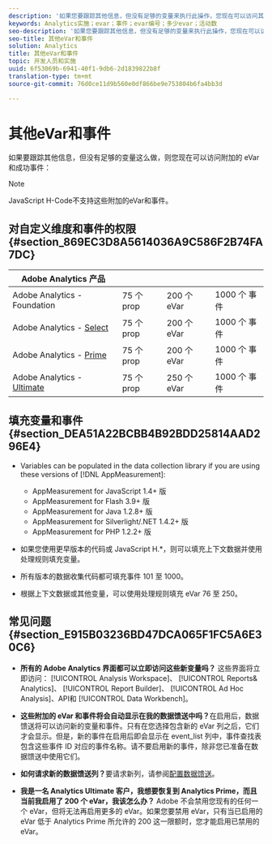 ```yaml
---
description: '如果您要跟踪其他信息，但没有足够的变量来执行此操作，您现在可以访问其他eVar和成功事件 '
keywords: Analytics实施；evar；事件；evar编号；多少evar；活动数
seo-description: '如果您要跟踪其他信息，但没有足够的变量来执行此操作，您现在可以访问其他eVar和成功事件 '
seo-title: 其他eVar和事件
solution: Analytics
title: 其他eVar和事件
topic: 开发人员和实施
uuid: 6f53069b-6941-40f1-9db6-2d1839822b8f
translation-type: tm+mt
source-git-commit: 76d0ce11d9b560e0df866be9e753804b6fa4bb3d

---
```



# 其他eVar和事件

如果要跟踪其他信息，但没有足够的变量这么做，则您现在可以访问附加的 eVar 和成功事件：

>[!NOTE]
>
>JavaScript H-Code不支持这些附加的eVar和事件。

## 对自定义维度和事件的权限 {#section_869EC3D8A5614036A9C586F2B74FA7DC}

| Adobe Analytics 产品 |  |  |  |
|---|---|---|---|
| Adobe Analytics - Foundation | 75 个 prop | 200 个 eVar | 1000 个 事件 |
| Adobe Analytics - [Select](https://www.adobe.com/data-analytics-cloud/analytics/select.html) | 75 个 prop | 200 个 eVar | 1000 个 事件 |
| Adobe Analytics - [Prime](https://www.adobe.com/data-analytics-cloud/analytics/prime.html) | 75 个 prop | 200 个 eVar | 1000 个 事件 |
| Adobe Analytics - [Ultimate](https://www.adobe.com/data-analytics-cloud/analytics/ultimate.html) | 75 个 prop | 250 个 eVar | 1000 个 事件 |

## 填充变量和事件 {#section_DEA51A22BCBB4B92BDD25814AAD296E4}

* Variables can be populated in the data collection library if you are using these versions of [!DNL AppMeasurement]:

   * AppMeasurement for JavaScript 1.4+ 版
   * AppMeasurement for Flash 3.9+ 版
   * AppMeasurement for Java 1.2.8+ 版
   * AppMeasurement for Silverlight/.NET 1.4.2+ 版
   * AppMeasurement for PHP 1.2.2+ 版

* 如果您使用更早版本的代码或 JavaScript H.*，则可以填充上下文数据并使用处理规则填充变量。
* 所有版本的数据收集代码都可填充事件 101 至 1000。
* 根据上下文数据或其他变量，可以使用处理规则填充 eVar 76 至 250。

## 常见问题 {#section_E915B03236BD47DCA065F1FC5A6E30C6}

* **所有的 Adobe Analytics 界面都可以立即访问这些新变量吗？** 这些界面将立即访问： [!UICONTROL Analysis Workspace]、 [!UICONTROL Reports&amp; Analytics]、 [!UICONTROL Report Builder]、 [!UICONTROL Ad Hoc Analysis]、API和 [!UICONTROL Data Workbench]。

* **这些附加的 eVar 和事件将会自动显示在我的数据馈送中吗？**&#x200B;在启用后，数据馈送将可以访问新的变量和事件。只有在您选择包含新的 eVar 列之后，它们才会显示。但是，新的事件在启用后即会显示在 event_list 列中，事件查找表包含这些事件 ID 对应的事件名称。请不要启用新的事件，除非您已准备在数据馈送中使用它们。

* **如何请求新的数据馈送列？**&#x200B;要请求新列，请参阅[配置数据馈送](https://marketing.adobe.com/resources/help/en_US/sc/clickstream/datafeeds_configure.html)。

* **我是一名 Analytics Ultimate 客户，我想要恢复到 Analytics Prime，而且当前我启用了 200 个 eVar，我该怎么办？** Adobe 不会禁用您现有的任何一个 eVar，但将无法再启用更多的 eVar。如果您要禁用 eVar，只有当已启用的 eVar 低于 Analytics Prime 所允许的 200 这一限额时，您才能启用已禁用的 eVar。

